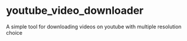 # youtube_video_downloader
A simple tool for downloading videos on youtube with multiple resolution choice
